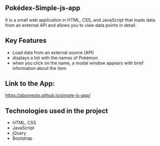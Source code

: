 ## Pokédex-Simple-js-app

It is a small web application in HTML, CSS, and JavaScript that loads data from an external API and allows you to view data points in detail.

## Key Features

- Load data from an external source (API)
- displays a list with the names of Pokémon
- when you click on the name, a modal window appears with brief information about the item

## Link to the App:
https://abomesto.github.io/simple-js-app/

## Technologies used in the project

- HTML, CSS
- JavaScript
- jQuery
- Bootstrap
